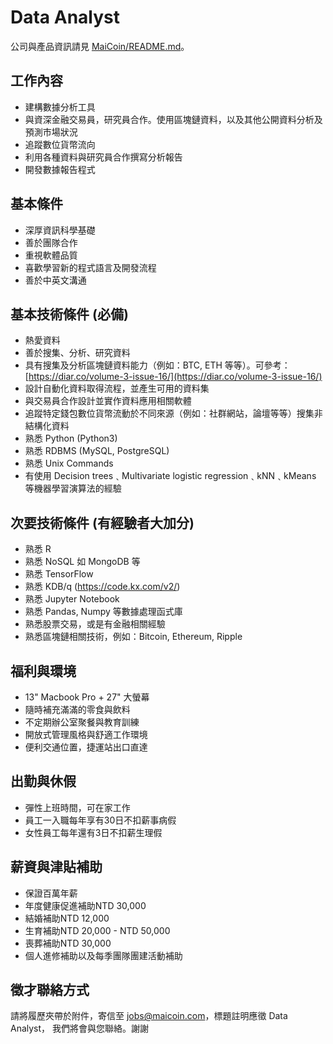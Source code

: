 # Data Analyst

公司與產品資訊請見 [MaiCoin/README.md](README.md)。

## 工作內容
* 建構數據分析工具
* 與資深金融交易員，研究員合作。使用區塊鏈資料，以及其他公開資料分析及預測市場狀況
* 追蹤數位貨幣流向
* 利用各種資料與研究員合作撰寫分析報告
* 開發數據報告程式

## 基本條件
* 深厚資訊科學基礎
* 善於團隊合作
* 重視軟體品質
* 喜歡學習新的程式語言及開發流程
* 善於中英文溝通

## 基本技術條件 (必備)
* 熱愛資料
* 善於搜集、分析、研究資料
* 具有搜集及分析區塊鏈資料能力（例如：BTC, ETH 等等）。可參考：[https://diar.co/volume-3-issue-16/](https://diar.co/volume-3-issue-16/)
* 設計自動化資料取得流程，並產生可用的資料集
* 與交易員合作設計並實作資料應用相關軟體
* 追蹤特定錢包數位貨幣流動於不同來源（例如：社群網站，論壇等等）搜集非結構化資料
* 熟悉 Python (Python3)
* 熟悉 RDBMS (MySQL, PostgreSQL)
* 熟悉 Unix Commands
* 有使用 Decision trees﹑Multivariate logistic regression﹑kNN﹑kMeans 等機器學習演算法的經驗

## 次要技術條件 (有經驗者大加分)
* 熟悉 R
* 熟悉 NoSQL 如 MongoDB 等
* 熟悉 TensorFlow
* 熟悉 KDB/q (https://code.kx.com/v2/)
* 熟悉 Jupyter Notebook
* 熟悉 Pandas, Numpy 等數據處理函式庫
* 熟悉股票交易，或是有金融相關經驗
* 熟悉區塊鏈相關技術，例如：Bitcoin, Ethereum, Ripple

## 福利與環境

* 13" Macbook Pro + 27" 大螢幕
* 隨時補充滿滿的零食與飲料
* 不定期辦公室聚餐與教育訓練
* 開放式管理風格與舒適工作環境
* 便利交通位置，捷運站出口直達

## 出勤與休假

* 彈性上班時間，可在家工作
* 員工一入職每年享有30日不扣薪事病假
* 女性員工每年還有3日不扣薪生理假

## 薪資與津貼補助

* 保證百萬年薪
* 年度健康促進補助NTD 30,000
* 結婚補助NTD 12,000 
* 生育補助NTD 20,000 - NTD 50,000
* 喪葬補助NTD 30,000 
* 個人進修補助以及每季團隊團建活動補助

## 徵才聯絡方式

請將履歷夾帶於附件，寄信至 jobs@maicoin.com，標題註明應徵 Data Analyst， 我們將會與您聯絡。謝謝